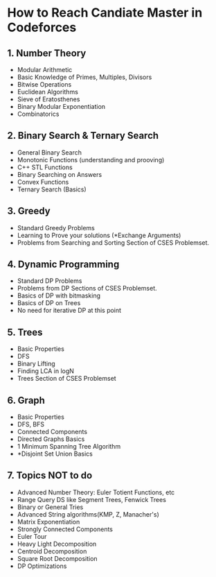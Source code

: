 # How to Reach Candiate Master in Codeforces

## 1. Number Theory

- Modular Arithmetic
- Basic Knowledge of Primes, Multiples, Divisors
- Bitwise Operations
- Euclidean Algorithms
- Sieve of Eratosthenes
- Binary Modular Exponentiation
- Combinatorics

## 2. Binary Search & Ternary Search

- General Binary Search
- Monotonic Functions (understanding and prooving)
- C++ STL Functions
- Binary Searching on Answers
- Convex Functions
- Ternary Search (Basics)

## 3. Greedy

- Standard Greedy Problems
- Learning to Prove your solutions (*Exchange Arguments)
- Problems from Searching and Sorting Section of CSES Problemset.

## 4. Dynamic Programming

- Standard DP Problems
- Problems from DP Sections of CSES Problemset.
- Basics of DP with bitmasking
- Basics of DP on Trees
- No need for iterative DP at this point

## 5. Trees

- Basic Properties
- DFS
- Binary Lifting
- Finding LCA in logN
- Trees Section of CSES Problemset

## 6. Graph
    
- Basic Properties
- DFS, BFS
- Connected Components
- Directed Graphs Basics
- 1 Minimum Spanning Tree Algorithm
- *Disjoint Set Union Basics

## 7. Topics **NOT** to do

- Advanced Number Theory: Euler Totient Functions, etc
- Range Query DS like Segment Trees, Fenwick Trees
- Binary or General Tries
- Advanced String algorithms(KMP, Z, Manacher's)
- Matrix Exponentiation
- Strongly Connected Components
- Euler Tour 
- Heavy Light Decomposition
- Centroid Decomposition
- Square Root Decomposition
- DP Optimizations

